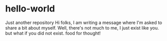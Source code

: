 # hello-world
Just another repository
Hi folks, I am writing a message where I'm asked to share a bit about myself. Well, there's not much to me, I just exist like you. 
but what if you did not exist. food for thought! 
